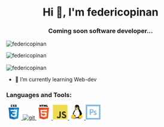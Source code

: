 <h1 align="center">Hi 👋, I'm federicopinan</h1>
<h3 align="center">Coming soon software developer...</h3>
<p align="left"> <img src="https://komarev.com/ghpvc/?username=federicopinan&label=Profile%20views&color=0e75b6&style=flat" alt="federicopinan" /> </p>

<p>&nbsp;<img align="left" src="https://github-readme-stats.vercel.app/api?username=federicopinan&show_icons=true&locale=en" alt="federicopinan" /></p>

<p><img align="center" src="https://github-readme-streak-stats.herokuapp.com/?user=federicopinan&" alt="federicopinan" /></p>

- 🌱 I’m currently learning Web-dev
<h3 align="left">Languages and Tools:</h3>
<p align="left"> <a href="https://www.w3schools.com/css/" target="_blank" rel="noreferrer"> <img src="https://raw.githubusercontent.com/devicons/devicon/master/icons/css3/css3-original-wordmark.svg" alt="css3" width="40" height="40"/> </a> <a href="https://git-scm.com/" target="_blank" rel="noreferrer"> <img src="https://www.vectorlogo.zone/logos/git-scm/git-scm-icon.svg" alt="git" width="40" height="40"/> </a> <a href="https://www.w3.org/html/" target="_blank" rel="noreferrer"> <img src="https://raw.githubusercontent.com/devicons/devicon/master/icons/html5/html5-original-wordmark.svg" alt="html5" width="40" height="40"/> </a> <a href="https://developer.mozilla.org/en-US/docs/Web/JavaScript" target="_blank" rel="noreferrer"> <img src="https://raw.githubusercontent.com/devicons/devicon/master/icons/javascript/javascript-original.svg" alt="javascript" width="40" height="40"/> </a> <a href="https://www.linux.org/" target="_blank" rel="noreferrer"> <img src="https://raw.githubusercontent.com/devicons/devicon/master/icons/linux/linux-original.svg" alt="linux" width="40" height="40"/> </a> <a href="https://www.photoshop.com/en" target="_blank" rel="noreferrer"> <img src="https://raw.githubusercontent.com/devicons/devicon/master/icons/photoshop/photoshop-line.svg" alt="photoshop" width="40" height="40"/> </a> </p>
